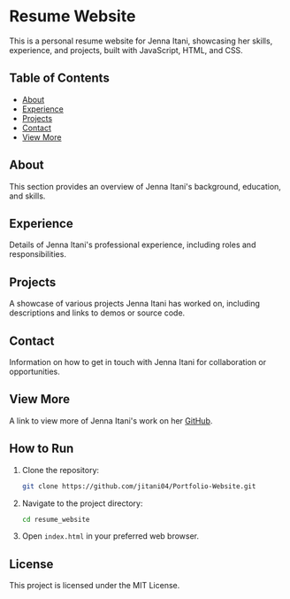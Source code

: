# Resume Website

This is a personal resume website for Jenna Itani, showcasing her skills, experience, and projects, built with JavaScript, HTML, and CSS.

## Table of Contents
- [About](#about)
- [Experience](#experience)
- [Projects](#projects)
- [Contact](#contact)
- [View More](#view-more)

## About
This section provides an overview of Jenna Itani's background, education, and skills.

## Experience
Details of Jenna Itani's professional experience, including roles and responsibilities.

## Projects
A showcase of various projects Jenna Itani has worked on, including descriptions and links to demos or source code.

## Contact
Information on how to get in touch with Jenna Itani for collaboration or opportunities.

## View More
A link to view more of Jenna Itani's work on her [GitHub](https://github.com/jitani04).

## How to Run
1. Clone the repository:
    ```sh
    git clone https://github.com/jitani04/Portfolio-Website.git
    ```
2. Navigate to the project directory:
    ```sh
    cd resume_website
    ```
3. Open `index.html` in your preferred web browser.

## License
This project is licensed under the MIT License.
